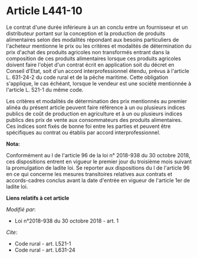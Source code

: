 # Article L441-10

Le contrat d'une durée inférieure à un an conclu entre un fournisseur et un distributeur portant sur la conception et la
production de produits alimentaires selon des modalités répondant aux besoins particuliers de l'acheteur mentionne le prix ou
les critères et modalités de détermination du prix d'achat des produits agricoles non transformés entrant dans la composition
de ces produits alimentaires lorsque ces produits agricoles doivent faire l'objet d'un contrat écrit en application soit du
décret en Conseil d'Etat, soit d'un accord interprofessionnel étendu, prévus à l'article L. 631-24-2 du code rural et de la
pêche maritime. Cette obligation s'applique, le cas échéant, lorsque le vendeur est une société mentionnée à l'article L.
521-1 du même code.

Les critères et modalités de détermination des prix mentionnés au premier alinéa du présent article peuvent faire référence à
un ou plusieurs indices publics de coût de production en agriculture et à un ou plusieurs indices publics des prix de vente
aux consommateurs des produits alimentaires. Ces indices sont fixés de bonne foi entre les parties et peuvent être
spécifiques au contrat ou établis par accord interprofessionnel.

**Nota:**

Conformément au I de l'article 96 de la loi n° 2018-938 du 30 octobre 2018, ces dispositions entrent en vigueur le premier
jour du troisième mois suivant la promulgation de ladite loi. Se reporter aux dispositions du I de l'article 96 en ce qui
concerne les mesures transitoires relatives aux contrats et accords-cadres conclus avant la date d'entrée en vigueur de
l'article 1er de ladite loi.

**Liens relatifs à cet article**

_Modifié par_:

  - Loi n°2018-938 du 30 octobre 2018 - art. 1

_Cite_:

  - Code rural - art. L521-1
  - Code rural - art. L631-24
